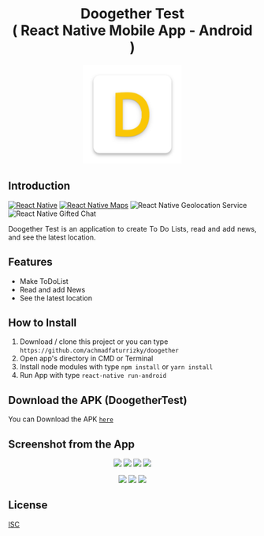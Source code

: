<h1 align="center">Doogether Test<br>( React Native Mobile App - Android )</h1>

<p align="center">
  <img src="screenshot/logo.png" width="200"/>
</p>

## Introduction

[![React Native](https://img.shields.io/badge/react%20native-v0.61.5-blue)](https://facebook.github.io/react-native/)
[![React Native Maps](https://img.shields.io/badge/React%20Native%20Maps-0.26.1-green.svg?style=rounded-square)](https://github.com/react-native-community/react-native-maps)
![React Native Geolocation Service](https://img.shields.io/badge/react%20native%20geolocation%20service-v3.1.0-brightgreen)
![React Native Gifted Chat](https://img.shields.io/badge/react--navigation-v4.1.0-orange)

<p align='justify'>Doogether Test is an application to create To Do Lists, read and add news, and see the latest location.</p>

## Features
* Make ToDoList
* Read and add News
* See the latest location

## How to Install
1. Download / clone this project or you can type `https://github.com/achmadfaturrizky/doogether`
2. Open app's directory in CMD or Terminal
3. Install node modules with type `npm install` or `yarn install`
4. Run App with type `react-native run-android`

## Download the APK (DoogetherTest)
You can Download the APK [`here`](https://drive.google.com/open?id=1Q0XcTZLKjREMX_LRTCXNssLIISnJt1hC)

## Screenshot from the App
<p align='center'>
  <span>
      <image width="200" src="screenshot/ss1.png" />
      <image width="200" src="screenshot/ss2.png" />
      <image width="200" src="screenshot/ss3.png" /> 
      <image width="200" src="screenshot/ss4.png" /> 
  </span>
</p>
<p align='center'>
  <span>
      <image width="200" src="screenshot/ss5.png" />
      <image width="200" src="screenshot/ss6.png" />
      <image width="200" src="screenshot/ss7.png" /> 
  </span>
</p>

## License
[ISC](https://en.wikipedia.org/wiki/ISC_license "ISC")
